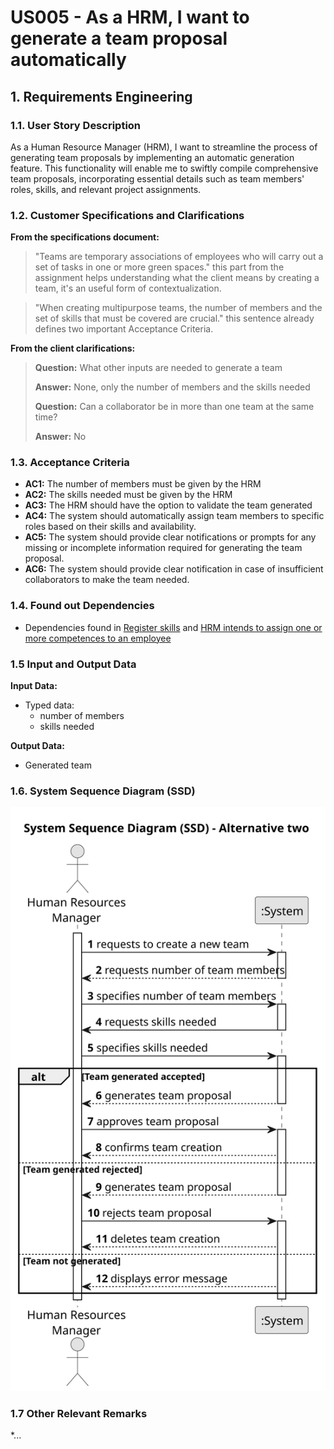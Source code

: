 # US005 - As a HRM, I want to generate a team proposal automatically


## 1. Requirements Engineering

### 1.1. User Story Description

As a Human Resource Manager (HRM), I want to streamline the process of generating team proposals by implementing an automatic generation feature. This functionality will enable me to swiftly compile comprehensive team proposals, incorporating essential details such as team members' roles, skills, and relevant project assignments.

### 1.2. Customer Specifications and Clarifications 

**From the specifications document:**

>"Teams are temporary associations of employees who will carry out a set of tasks in one or more green spaces." this part from the assignment helps understanding what the client means by creating a team, it's an useful form of contextualization.

>"When creating multipurpose teams, the number of members and the set of skills that must be covered are crucial." this sentence already defines two important Acceptance Criteria.
 

**From the client clarifications:**
> **Question:** What other inputs are needed to generate a team
>
> **Answer:** None, only the number of members and the skills needed
> 
>**Question:** Can a collaborator be in more than one team at the same time?
>
>**Answer:** No

### 1.3. Acceptance Criteria

* **AC1:** The number of members must be given by the HRM
* **AC2:** The skills needed must be given by the HRM
* **AC3:** The HRM should have the option to validate the team generated
* **AC4:** The system should automatically assign team members to specific roles based on their skills and availability.
* **AC5:** The system should provide clear notifications or prompts for any missing or incomplete information required for generating the team proposal.
* **AC6:** The system should provide clear notification in case of insufficient collaborators to make the team needed.
### 1.4. Found out Dependencies

* Dependencies found in [Register skills](/docs/sprintA/us001) and [HRM intends to assign one or more competences to an employee](/docs/sprintA/us004)

### 1.5 Input and Output Data

**Input Data:**

* Typed data:
    * number of members
    * skills needed

**Output Data:**

* Generated team

### 1.6. System Sequence Diagram (SSD)

![US005-System-Sequence-diagram1](/docs/sprintA/us005/01.requirements-engineering/svg/us005-system-sequence-diagram.svg)

### 1.7 Other Relevant Remarks

*...